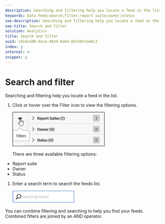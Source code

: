 ```yaml
---
description: Searching and filtering help you locate a feed in the list.
keywords: Data Feed;search;filter;report suite;owner;status
seo-description: Searching and filtering help you locate a feed in the list.
seo-title: Search and filter
solution: Analytics
title: Search and filter
uuid: c81dc4d9-9ace-4834-8a64-6b7e0c5a48c3
index: y
internal: n
snippet: y
---
```


# Search and filter

Searching and filtering help you locate a feed in the list.

1. Click or hover over the Filter icon to view the filtering options.

   ![](assets/filters.jpg)

   There are three available filtering options:

* Report suite 
* Owner 
* Status

1. Enter a search term to search the feeds list.

   ![](assets/search.jpg)

You can combine filtering and searching to help you find your feeds. Combined filters are joined by an AND operator. 
